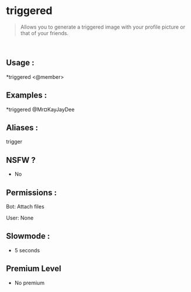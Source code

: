 # triggered

> Allows you to generate a triggered image with your profile picture or that of your friends.

<br>

## Usage :

*triggered <@member>

## Examples :

*triggered @Mr¤KayJayDee

## Aliases :

trigger

## NSFW ?

- No

## Permissions :

Bot: Attach files
<br>

User: None

## Slowmode :

- 5 seconds

## Premium Level

- No premium